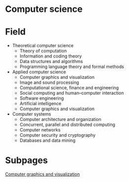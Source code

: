 # Computer science

# Field

- Theoretical computer science
    - Theory of computation
    - Information and coding theory
    - Data structures and algorithms
    - Programming language theory and formal methods
- Applied computer science
    - Computer graphics and visualization
    - Image and sound processing
    - Computational science, finance and engineering
    - Social computing and human–computer interaction
    - Software engineering
    - Artificial intelligence
    - Computer graphics and visualization
- Computer systems
    - Computer architecture and organization
    - Concurrent, parallel and distributed computing
    - Computer networks
    - Computer security and cryptography
    - Databases and data mining
    

# Subpages

[Computer graphics and visualization](Computer%20science%204d144f98ddf040e1bd02ab84e51cb6be/Computer%20graphics%20and%20visualization%2086d460d697ba48fb961e5ec5a4a3b19a.md)